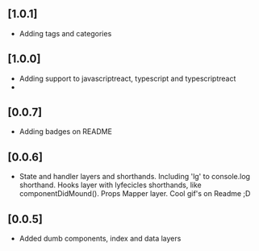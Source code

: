 ## [1.0.1]

- Adding tags and categories
  
## [1.0.0]

- Adding support to javascriptreact, typescript and typescriptreact
- 
## [0.0.7]

- Adding badges on README

## [0.0.6]

- State and handler layers and shorthands. Including 'lg' to console.log shorthand. Hooks layer with lyfecicles shorthands, like componentDidMound(). Props Mapper layer. Cool gif's on Readme ;D

## [0.0.5]

- Added dumb components, index and data layers